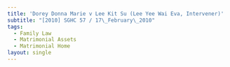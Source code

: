 ```yaml
---
title: 'Dorey Donna Marie v Lee Kit Su (Lee Yee Wai Eva, Intervener)'
subtitle: "[2010] SGHC 57 / 17\_February\_2010"
tags:
  - Family Law
  - Matrimonial Assets
  - Matrimonial Home
layout: single
---
```



